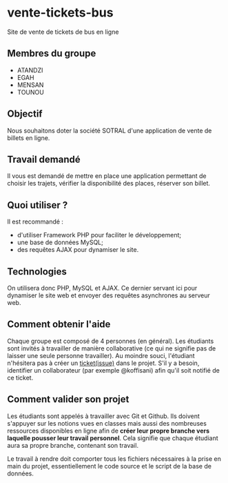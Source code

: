 # vente-tickets-bus
Site de vente de tickets de bus en ligne

## Membres du groupe 
- ATANDZI
- EGAH
- MENSAN
- TOUNOU

## Objectif
Nous souhaitons doter la société SOTRAL d'une application de vente de billets en ligne.

## Travail demandé
Il vous est demandé de mettre en place une application permettant de choisir les trajets, vérifier la disponibilité des places, réserver son billet.

## Quoi utiliser ?
Il est recommandé :
- d'utiliser Framework PHP pour faciliter le développement;
- une base de données MySQL;
- des requêtes AJAX pour dynamiser le site.

## Technologies
On utilisera donc PHP, MySQL et AJAX. Ce dernier servant ici pour dynamiser le site web et envoyer des requêtes asynchrones au serveur web.

## Comment obtenir l'aide
Chaque groupe est composé de 4 personnes (en général). Les étudiants sont invités à travailler de manière collaborative (ce qui ne signifie pas de laisser une seule personne travailler). Au moindre souci, l'étudiant n'hésitera pas à créer un [ticket(issue)](https://github.com/Classroom-Koffi-Sani/vente-tickets-bus/issues) dans le projet. S'il y  a besoin, identifier un collaborateur (par exemple @koffisani) afin qu'il soit notifié de ce ticket.

## Comment valider son projet
Les étudiants sont appelés à travailler avec Git et Github. Ils doivent s'appuyer sur les notions vues en classes mais aussi des nombreuses ressources disponibles en ligne afin de **créer leur propre branche vers laquelle pousser leur travail personnel**. Cela signifie que chaque étudiant aura sa propre branche, contenant son travail.

Le travail à rendre doit comporter tous les fichiers nécessaires à la prise en main du projet, essentiellement le code source et le script de la base de données.
